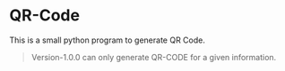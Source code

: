 # QR-Code
This is a small python program to generate QR Code.  

>Version-1.0.0 can only generate QR-CODE for a given information. 
